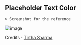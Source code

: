 ## Placeholder Text Color

    > Screenshot for the reference

![image](https://github.com/user-attachments/assets/3d2f141e-d1e8-487a-8a47-dbd6187658f6)


Credits:- [Tirtha Sharma](https://github.com/genze121 "Tirtha Sharma")
